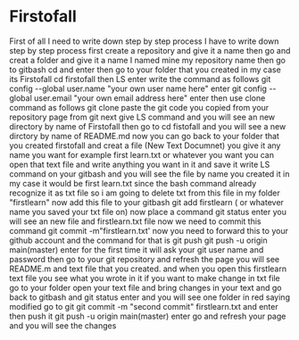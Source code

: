 # Firstofall
First of all I need to write down step by step process
I have to write down step by step process
first create a repository and give it a name 
then go and creat a folder and give it a name I named mine my repository name
then go to gitbash
cd and enter
then go to your folder that you created in my case its Firstofall
cd firstofall
then LS enter
write the command as follows
git config --global user.name "your own user name here" enter
git config --global user.email "your own email address here" enter
then use clone command as follows
git clone paste the git code you copied from your repository page from git
next give LS command and you will see an new directory by name of Firstofall
then go to cd fistofall and you will see a new dirctory by name of README.md
now you can go back to your folder that you created firstofall and creat a file (New Text Documnet) you give it any name you want for example first learn.txt or whatever you want
you can open that text file and write anything you want in it and save it 
write LS command on your gitbash and you will see the file by name you created it in my case it would be first learn.txt
since the bash command already recognize it as txt file so i am going to delete txt from this file in my folder "firstlearn"
now add this file to your gitbash
git add firstlearn ( or whatever name you saved your txt file on)
now place a command 
git status enter
you will see an new file and firstlearn.txt file
now we need to commit this command
git commit -m"firstlearn.txt'
now you need to forward this to your github account and the command for that is git push
git push -u origin main(master) enter
for the first time it will ask your git user name and password
then go to your git repository and refresh the page
you will see README.m and text file that you created.
and when you open this firstlearn text file you see what you wrote in it
if you want to make change in txt file go to your folder open your text file and bring changes in your text and go back to gitbash and 
git status enter and you will see one folder in red saying modified 
go to git
git commit -m "second commit" firstlearn.txt and enter
then push it
git push -u origin main(master) enter
go and refresh your page and you will see the changes
